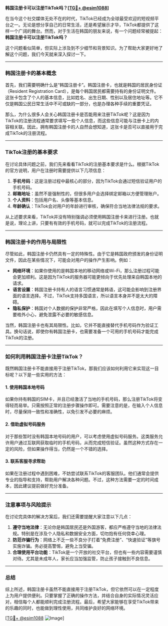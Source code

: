 **韩国注册卡可以注册TikTok吗？[[TG💪+ @esim1088](https://t.me/s/esim1088)]**

在当今这个社交媒体无处不在的时代，TikTok已经成为全球最受欢迎的短视频平台之一。无论是想分享自己的日常生活，还是希望展示才华，TikTok都提供了这样一个广阔的舞台。然而，对于生活在韩国的朋友来说，有一个问题经常被提起：**韩国注册卡可以注册TikTok吗？**

这个问题看似简单，但实际上涉及到不少细节和背景知识。为了帮助大家更好地了解这个问题，我们今天就来深入探讨一下。

---

### **韩国注册卡的基本概念**

首先，我们需要明确什么是“韩国注册卡”。韩国注册卡，也就是韩国的居民身份证（Resident Registration Card），是每个韩国居民都需要持有的身份证明文件。这张卡包含了个人的基本信息，比如姓名、出生日期、性别以及居住地址等。它不仅是韩国公民日常生活中不可或缺的一部分，也是办理各种手续的重要凭证。

那么，为什么很多人会关心韩国注册卡是否能用来注册TikTok呢？这是因为TikTok的注册流程通常要求填写一些个人信息，而这些信息可能与注册卡上的内容相关联。因此，拥有韩国注册卡的人自然会想知道，这张卡是否可以直接用于完成TikTok的注册流程。

---

### **TikTok注册的基本要求**

在讨论具体问题之前，我们先来看看TikTok的注册基本要求是什么。根据TikTok的官方说明，用户在注册时需要提供以下几项信息：

1. **手机号码**：这是注册过程中最核心的部分，因为TikTok会通过短信验证用户的手机号码。
2. **邮箱地址**：虽然不是强制性的，但很多用户会选择绑定邮箱以方便管理账户。
3. **个人资料**：包括用户名、头像等基本信息。
4. **年龄确认**：TikTok会对用户的年龄进行审核，确保符合当地法律法规的要求。

从上述要求来看，TikTok并没有特别强调必须使用韩国注册卡来进行注册。也就是说，理论上讲，只要有有效的手机号码，就可以完成TikTok的注册流程。

---

### **韩国注册卡的作用与局限性**

尽管如此，韩国注册卡仍然具有一定的特殊性。由于它是韩国政府颁发的身份证明文件，因此在某些情况下，可能会对用户的操作产生影响。例如：

- **网络环境**：如果你使用的是韩国本地的移动网络或Wi-Fi，那么注册过程可能会更加顺利。这是因为TikTok的服务器可能更倾向于优先处理来自韩国本地的请求。
- **语言设置**：韩国注册卡持有人的语言习惯通常是韩语，这可能会影响到注册界面的语言选择。不过，TikTok支持多国语言，所以语言本身并不是太大的障碍。
- **隐私保护**：韩国对个人数据的保护非常严格，因此在填写个人信息时，用户需要格外小心，避免泄露不必要的敏感信息。

当然，韩国注册卡也有其局限性。比如，它并不能直接替代手机号码作为验证工具。换句话说，即使你有韩国注册卡，也需要准备一个可用的手机号码才能完成TikTok的注册。

---

### **如何利用韩国注册卡注册TikTok？**

既然韩国注册卡不能直接用于注册TikTok，那我们应该如何利用它来实现这一目标呢？以下是一些实用的方法：

#### **1. 使用韩国本地号码**
如果你持有韩国的SIM卡，并且已经激活了当地的手机号码，那么注册TikTok将变得轻而易举。只需按照正常的注册步骤操作即可。需要注意的是，在输入个人信息时，尽量保持一致性和准确性，以免引发不必要的麻烦。

#### **2. 借助虚拟号码服务**
对于那些暂时没有韩国本地号码的用户，可以考虑使用虚拟号码服务。这类服务允许用户通过互联网获取临时的手机号码，从而完成短信验证。虽然这种方式存在一定的风险，但如果操作得当，仍然是一个不错的选择。

#### **3. 联系客服寻求帮助**
如果在注册过程中遇到困难，不妨尝试联系TikTok的客服团队。他们通常会提供专业的指导和支持，帮助用户解决各种问题。不过，这种方法需要一定的时间成本，因此建议提前做好充分准备。

---

### **注意事项与风险提示**

在讨论完具体的解决方案后，我们还需要提醒大家注意以下几点：

1. **遵守当地法律**：无论你是韩国居民还是外国游客，都应严格遵守当地的法律法规。特别是在涉及个人隐私和数据安全方面，切勿抱有任何侥幸心理。
2. **防范诈骗行为**：网络上不乏一些不良分子打着“免费注册”、“快速验证”等旗号实施诈骗。务必提高警惕，避免上当受骗。
3. **合理使用平台功能**：TikTok是一个开放的社交平台，但也有一些内容需要谨慎对待。尤其是未成年人，家长应当加强监管，防止孩子接触到不良信息。

---

### **总结**

综上所述，韩国注册卡虽然不能直接用于注册TikTok，但它依然可以在一定程度上为用户提供便利。只要掌握了正确的操作方法，并结合自身的实际情况灵活应对，相信每个人都能顺利完成注册流程。最后，希望大家能够在享受TikTok带来的乐趣的同时，也能做到理性使用，共同维护良好的网络环境。

[[TG💪+ @esim1088](https://t.me/s/esim1088) ![Image](https://i.postimg.cc/4NQfJmqS/Snipaste-2025-05-13-00-14-12.png)]